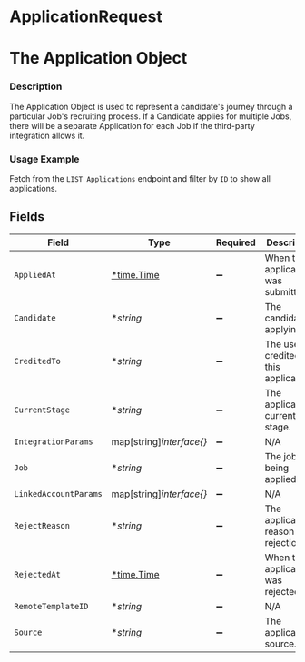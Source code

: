 # ApplicationRequest

# The Application Object
### Description
The Application Object is used to represent a candidate's journey through a particular Job's recruiting process. If a Candidate applies for multiple Jobs, there will be a separate Application for each Job if the third-party integration allows it.

### Usage Example
Fetch from the `LIST Applications` endpoint and filter by `ID` to show all applications.


## Fields

| Field                                                               | Type                                                                | Required                                                            | Description                                                         | Example                                                             |
| ------------------------------------------------------------------- | ------------------------------------------------------------------- | ------------------------------------------------------------------- | ------------------------------------------------------------------- | ------------------------------------------------------------------- |
| `AppliedAt`                                                         | [*time.Time](https://pkg.go.dev/time#Time)                          | :heavy_minus_sign:                                                  | When the application was submitted.                                 | 2021-10-15T00:00:00Z                                                |
| `Candidate`                                                         | **string*                                                           | :heavy_minus_sign:                                                  | The candidate applying.                                             | 2872ba14-4084-492b-be96-e5eee6fc33ef                                |
| `CreditedTo`                                                        | **string*                                                           | :heavy_minus_sign:                                                  | The user credited for this application.                             | 58166795-8d68-4b30-9bfb-bfd402479484                                |
| `CurrentStage`                                                      | **string*                                                           | :heavy_minus_sign:                                                  | The application's current stage.                                    | d578dfdc-7b0a-4ab6-a2b0-4b40f20eb9ea                                |
| `IntegrationParams`                                                 | map[string]*interface{}*                                            | :heavy_minus_sign:                                                  | N/A                                                                 | {"unique_integration_field":"unique_integration_field_value"}       |
| `Job`                                                               | **string*                                                           | :heavy_minus_sign:                                                  | The job being applied for.                                          | 52bf9b5e-0beb-4f6f-8a72-cd4dca7ca633                                |
| `LinkedAccountParams`                                               | map[string]*interface{}*                                            | :heavy_minus_sign:                                                  | N/A                                                                 | {"unique_linked_account_field":"unique_linked_account_field_value"} |
| `RejectReason`                                                      | **string*                                                           | :heavy_minus_sign:                                                  | The application's reason for rejection.                             | 59b25f2b-da02-40f5-9656-9fa0db555784                                |
| `RejectedAt`                                                        | [*time.Time](https://pkg.go.dev/time#Time)                          | :heavy_minus_sign:                                                  | When the application was rejected.                                  | 2021-11-15T00:00:00Z                                                |
| `RemoteTemplateID`                                                  | **string*                                                           | :heavy_minus_sign:                                                  | N/A                                                                 | 92830948203                                                         |
| `Source`                                                            | **string*                                                           | :heavy_minus_sign:                                                  | The application's source.                                           | Campus recruiting event                                             |